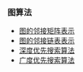 ### 图算法

- [图的邻接矩阵表示](dense_graph/)
- [图的邻接链表表示](sparse_multi_graph/)
- [深度优先搜索算法](dfs/)
- [广度优先搜索算法](bfs/)
